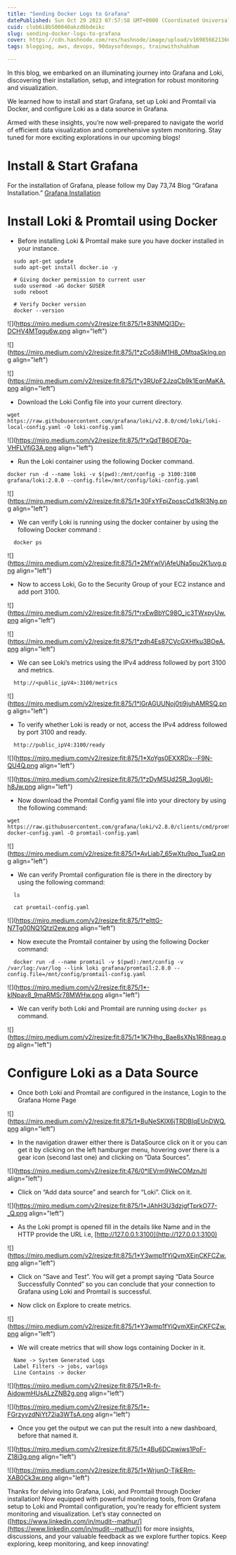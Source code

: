 ```yaml
---
title: "Sending Docker Logs to Grafana"
datePublished: Sun Oct 29 2023 07:57:58 GMT+0000 (Coordinated Universal Time)
cuid: clob6i8b500040akzd6bdeikc
slug: sending-docker-logs-to-grafana
cover: https://cdn.hashnode.com/res/hashnode/image/upload/v1698566213660/633f0ab8-f85e-4ff5-98e1-b3b4513f9bf4.png
tags: blogging, aws, devops, 90daysofdevops, trainwithshubham

---
```


In this blog, we embarked on an illuminating journey into Grafana and Loki, discovering their installation, setup, and integration for robust monitoring and visualization.

We learned how to install and start Grafana, set up Loki and Promtail via Docker, and configure Loki as a data source in Grafana.

Armed with these insights, you’re now well-prepared to navigate the world of efficient data visualization and comprehensive system monitoring. Stay tuned for more exciting explorations in our upcoming blogs!

# **Install & Start Grafana**

For the installation of Grafana, please follow my Day 73,74 Blog “Grafana Installation.” [Grafana Installation](https://muditm12.hashnode.dev/grafana-installation)

# **Install Loki & Promtail using Docker**

* Before installing Loki & Promtail make sure you have docker installed in your instance.
    

```plaintext
  sudo apt-get update
  sudo apt-get install docker.io -y

  # Giving docker permission to current user
  sudo usermod -aG docker $USER
  sudo reboot

  # Verify Docker version
  docker --version
```

![](https://miro.medium.com/v2/resize:fit:875/1*83NMQI3Dv-DCHV4MTqgu6w.png align="left")

![](https://miro.medium.com/v2/resize:fit:875/1*zCo58jiM1H8_OMtqaSkIng.png align="left")

![](https://miro.medium.com/v2/resize:fit:875/1*y3RUpF2JzqCb9k1EqnMaKA.png align="left")

* Download the Loki Config file into your current directory.
    

```plaintext
wget https://raw.githubusercontent.com/grafana/loki/v2.8.0/cmd/loki/loki-local-config.yaml -O loki-config.yaml
```

![](https://miro.medium.com/v2/resize:fit:875/1*xQdTB6OE70a-VHFLVfjG3A.png align="left")

* Run the Loki container using the following Docker command.
    

```plaintext
docker run -d --name loki -v $(pwd):/mnt/config -p 3100:3100 grafana/loki:2.8.0 --config.file=/mnt/config/loki-config.yaml
```

![](https://miro.medium.com/v2/resize:fit:875/1*30FxYFpjZposcCd1kRl3Ng.png align="left")

* We can verify Loki is running using the docker container by using the following Docker command :
    

```plaintext
  docker ps
```

![](https://miro.medium.com/v2/resize:fit:875/1*2MYwlVjAfeUNa5pu2K1uvg.png align="left")

* Now to access Loki, Go to the Security Group of your EC2 instance and add port 3100.
    

![](https://miro.medium.com/v2/resize:fit:875/1*rxEwBbYC98O_jc3TWxpyUw.png align="left")

![](https://miro.medium.com/v2/resize:fit:875/1*zdh4Es87CVcGXHfku3BOeA.png align="left")

* We can see Loki’s metrics using the IPv4 address followed by port 3100 and metrics.
    

```plaintext
  http://<public_ipV4>:3100/metrics
```

![](https://miro.medium.com/v2/resize:fit:875/1*lGrAGUUNoj0ti9juhAMRSQ.png align="left")

* To verify whether Loki is ready or not, access the IPv4 address followed by port 3100 and ready.
    

```plaintext
  http://public_ipV4:3100/ready
```

![](https://miro.medium.com/v2/resize:fit:875/1*XoYgs0EXXRDx--F9N-QU4Q.png align="left")

![](https://miro.medium.com/v2/resize:fit:875/1*zDvMSUd25R_3ogU6I-h8Jw.png align="left")

* Now download the Promtail Config yaml file into your directory by using the following command:
    

```plaintext
wget https://raw.githubusercontent.com/grafana/loki/v2.8.0/clients/cmd/promtail/promtail-docker-config.yaml -O promtail-config.yaml
```

![](https://miro.medium.com/v2/resize:fit:875/1*AvLiab7_65wXtu9po_TuaQ.png align="left")

* We can verify Promtail configuration file is there in the directory by using the following command:
    

```plaintext
  ls

  cat promtail-config.yaml
```

![](https://miro.medium.com/v2/resize:fit:875/1*elttG-N7Tg00NQ1Qtzl2ew.png align="left")

* Now execute the Promtail container by using the following Docker command:
    

```plaintext
  docker run -d --name promtail -v $(pwd):/mnt/config -v /var/log:/var/log --link loki grafana/promtail:2.8.0 --config.file=/mnt/config/promtail-config.yaml
```

![](https://miro.medium.com/v2/resize:fit:875/1*-klNpav8_9maRMSr78MWHw.png align="left")

* We can verify both Loki and Promtail are running using `docker ps` command.
    

![](https://miro.medium.com/v2/resize:fit:875/1*1K7Hhg_Bae8sXNs1R8neag.png align="left")

# **Configure Loki as a Data Source**

* Once both Loki and Promtail are configured in the instance, Login to the Grafana Home Page
    

![](https://miro.medium.com/v2/resize:fit:875/1*BuNeSKlX6jTRDBIqEUnDWQ.png align="left")

* In the navigation drawer either there is DataSource click on it or you can get it by clicking on the left hamburger menu, hovering over there is a gear icon (second last one) and clicking on “Data Sources”.
    

![](https://miro.medium.com/v2/resize:fit:476/0*lEVrm9WeCOMznJtl align="left")

* Click on “Add data source” and search for “Loki”. Click on it.
    

![](https://miro.medium.com/v2/resize:fit:875/1*JAhH3U3dzjgfTprkO77-_Q.png align="left")

* As the Loki prompt is opened fill in the details like Name and in the HTTP provide the URL i.e, [http://127.0.0.1:3100](http://127.0.0.1:3100)
    

![](https://miro.medium.com/v2/resize:fit:875/1*Y3wmp1fYiQvmXEjnCKFCZw.png align="left")

* Click on “Save and Test”. You will get a prompt saying “Data Source Successfully Connted” so you can conclude that your connection to Grafana using Loki and Promtail is successful.
    
* Now click on Explore to create metrics.
    

![](https://miro.medium.com/v2/resize:fit:875/1*Y3wmp1fYiQvmXEjnCKFCZw.png align="left")

* We will create metrics that will show logs containing Docker in it.
    

```plaintext
  Name -> System Generated Logs
  Label Filters -> jobs, varlogs
  Line Contains -> docker
```

![](https://miro.medium.com/v2/resize:fit:875/1*R-fr-AidowmHUsALzZNB2g.png align="left")

![](https://miro.medium.com/v2/resize:fit:875/1*-FGrzyvzdNiYt72ia3WTsA.png align="left")

* Once you get the output we can put the result into a new dashboard, before that named it.
    

![](https://miro.medium.com/v2/resize:fit:875/1*4Bu6DCpwiws1PoF-Z18i3g.png align="left")

![](https://miro.medium.com/v2/resize:fit:875/1*WrjunO-TjkERm-XAB0Ck3w.png align="left")

Thanks for delving into Grafana, Loki, and Promtail through Docker installation! Now equipped with powerful monitoring tools, from Grafana setup to Loki and Promtail configuration, you’re ready for efficient system monitoring and visualization. Let’s stay connected on ([https://www.linkedin.com/in/mudit--mathur/](https://www.linkedin.com/in/mudit--mathur/)) for more insights, discussions, and your valuable feedback as we explore further topics. Keep exploring, keep monitoring, and keep innovating!
